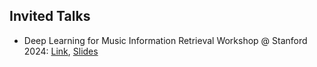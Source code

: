 ## Invited Talks

<ul style="margin:0 0 5px;">
  <li><autocolor>Deep Learning for Music Information Retrieval Workshop @ Stanford 2024:</autocolor>
  <a href="https://ccrma.stanford.edu/events/dataset-distillation-audio-visual-tasks">Link</a>, 
  <a href="https://github.com/sakshamsingh1/sakshamsingh1.github.io/blob/main/assets/files/Stanford_AVDD_low_quality.pdf">Slides</a>
  </li>
</ul>

